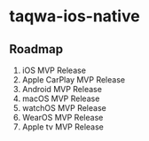 # taqwa-ios-native

## Roadmap

1. iOS MVP Release
1. Apple CarPlay MVP Release
1. Android MVP Release 
1. macOS MVP Release
1. watchOS MVP Release
1. WearOS MVP Release
1. Apple tv MVP Release